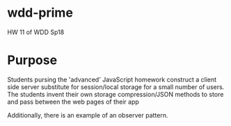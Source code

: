 # wdd-prime
HW 11 of WDD Sp18

# Purpose
Students pursing the 'advanced' JavaScript homework construct a client side server substitute for session/local storage 
for a small number of users. The students invent their own storage compression/JSON methods to store and pass between
the web pages of their app

Additionally, there is an example of an observer pattern.
